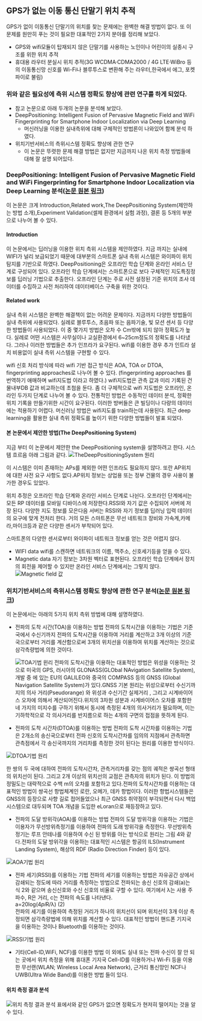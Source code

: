 ## GPS가 없는 이동 통신 단말기 위치 추적 

GPS가 없이 이동통신 단말기의 위치를 찾는 문제에는 완벽한 해결 방법이 없다.
또 이 문제를 원만히 푸는 것이 필요한 대표적인 2가지 분야를 정리해 보았다. 
   * GPS와 wifi모듈이 탑재되지 않은 단말기를 사용하는 노인이나 어린이의 실종시 구조를 위한 위치 추적
   * 휴대용 라우터 분실시 위치 추적(3G WCDMA·CDMA2000 / 4G LTE·WiBro 등의 이동통신망 신호를 Wi-Fi나 블루투스로 변환해 주는 라우터,한국에서 에그, 포켓파이로 불림)
### 위와 같은 필요성에 측위 시스템 정확도 향상에 관련 연구를 하게 되었다. 
* 참고 논문으로 아래 두개의 논문을 분석해 보았다. 
 * DeepPositioning:  Intelligent Fusion of Pervasive Magnetic Field and WiFi Fingerprinting for Smartphone Indoor Localization via Deep Learning
    * 머신러닝을 이용한 실내측위에 대해 구체적인 방법론이 나와있어 함께 분석 하였다.
  * 위치기반서비스의 측위시스템 정확도 향상에 관한 연구
    * 이 논문은 뚜렷한 문제 해결 방법은 없지만 지금까지 나온 위치 측정 방법들에 대해 잘 설명 되어있다.
 
### DeepPositioning:  Intelligent Fusion of Pervasive Magnetic Field and WiFi Fingerprinting for Smartphone Indoor Localization via Deep Learning 분석([논문 원본 링크](https://ieeexplore.ieee.org/document/8260607))

이 논문은 크게  Introduction,Related work,The DeepPositioning System(제안하는 방법 소개),Experiment Validation(셀제 환경에서 실험 과정), 결론 등 5개의 부분으로 나누어 볼 수 있다. 

#### Introduction 
이 논문에서는 딥러닝을 이용한 위치 측위 시스템을 제안하였다. 지금 까지는 실내에 WIFI가 널리 보급되었기 때문에 대부분의 스마트폰 실내 측위 시스템은 와이파이 위치탐지를 기반으로 하였다. DeepPositioning은 오프라인 학습 단계와 온라인 서비스 단계로 구성되어 있다. 오프라인 학습 단계에서는 스마트폰으로 보다 구체적인 지도특징정보를 딥러닝 기법으로 추출한다. 오프라인 단계는 주로 사전 설정된 기준 위치의 조사 데이터를 수집하고 사전 처리하여 데이터베이스 구축을 위한 것이다.

#### Related work 
실내 측위 시스템은 완벽한 해결책이 없는 어려운 문제이다. 지금까지 다양한 방법들이 실내 측위에 사용되었다. 실례로 블루투스, 초음파 또는 음파기술, 빛 모션 센서 등 다양한 방법들이 사용되었다. 이 중 몇가지 방법은 오차 수 Cm밖에 되지 않아 정확도가 높다. 실례로 어떤 시스템은 사무실이나 교실환경에서 6~25cm정도의 정확도를 나타냈다. 그러나 이러한 방법들은 추가 인프라가 요구된다. wifi를 이용한 경우 추가 인트라 설치 비용없이 실내 측위 시스템을 구현할 수 있다. 

wifi 신호 처리 방식에 따라 wifi 기반 접근 방식은 AOA, TOA or DTOA, fingerprinting approaches로 나누어 볼 수 있다. 
(fingerprinting approaches 를 번역하기 애매하며 wifi지도법 이라고 하였다.)
wifi지도법은  관측 값과 미리 기록된 건물내부DB 값과 비교하는데 초첨을 둔다.
좀 더 구체적으로 wifi 지도법은 오프라인, 온라인 두가지 단계로 나누어 볼 수 있다.
전통적인 방법은 수동적인 데이터 분석, 정확한 위치 기록을 만들기위한 시간이 요구된다.  이러한 방버들은 큰 빌딩이나 다량의 데이터에는 적용하기 어렵다. 머신러닝 방법은 wifi지도를 train하는데 사용된다. 최근 deep learning을 활용한 실내 측위 정확도를 높이기 위한 다양한 방법들이 발표 되었다. 

#### 본 논문에서 제안한 방법(The DeepPositioning System)

지금 부터 이 논문에서 제안한 the DeepPositioning system을 설명하려고 한다. 시스템 흐르음 아래 그림과 같다. 
![TheDeepPositioningSystem 원리](./deeppos.PNG) 

이 시스템은 이미 존재하는 APs를 제외한 어떤 인프라도 필요하지 않다. 또란 AP위치에 대한 사전 요구 사항도 없다.AP위치 정보는 상업용 또는 정부 건물의 경우 사용이 불가한 경우도 있었다. 

위치 추정은 오프라인 학습 단계와 온라인 서비스 단계로 나뉜다. 오프라인 단계에서는 모든 RP 데이터를 모바일 디바이스에 저장한다.RSSI와 자기 값은 수집되어 서버에 저장 된다. 다양한 지도 정보를 모은다음 서버는 RSSI와 자기 정보를 딥러닝 입력 데이터의 요구에 맞게 전처리 한다. 거의 모든 스마트폰은 무선 네트워크 장비와 가속계,카메라,마이크등과 같은 다양한 센서가 부착되어 있다. 

스마트폰의 다양한 센서로부터 와이파이 네트워크 정보를 얻는 것은 어렵지 않다. 

* WIFI data
wifi를 스캔하면 네트워크의 이름, 맥주소, 신호세기등을 얻을 수 있다. 
* Magnetic data
자기 정보는 3차원 벡터로 표현된다. 오프라인 학습 단계에서 장치의 회전을 제어할 수 있지만 온라인 서비스 단계에서는 그렇지 않다. 
![Magnetic field 값](./magneticdata.PNG) 



### 위치기반서비스의 측위시스템 정확도 향상에 관한 연구 분석([논문 원본 링크](http://www.dbpia.co.kr/journal/articleDetail?nodeId=NODE02500799))

이 논문에서는 아래의 5가지 위치 측위 방법에 대해 설명하였다.
* 전파의 도착 시간(TOA)을 이용하는 방법
  전파의 도착시간을 이용하는 기법은 기준국에서 수신기까지 전파의 도착시간을 이용하여 거리를 계산하고 3개 이상의 기준국으로부터 거리를 계산함으로써 3개의 위치선을 이용하여 위치를 계산하는 것으로 삼각측량법에 의한 것이다.
  
  ![TOA기법 윈리](./TOA.PNG)
전파의 도착시간을 이용하는 대표적인 방법은 위성을 이용하는 것으로 미국의 GPS, 러시아의 GLONASS(GLObal NAvigation Satellite System), 개발 중    에 있는 EU의 GALILEO와 중국의 COMPASS 등의 GNSS (Global Navigation Satellite System)가 있다.GNSS 기본 원리는 위성으로부터 수신기까지의 의사  거리(Pseudorange) 와 위성과 수신기간 실제거리 , 그리고 시계바이어스 오차에 의해서 계산되어진다.위치의 3차원 성분과 시계바이어스 오차를 포함한 네 가지의 미지수를 구하기 위해서 동시에 측정된 4개의 의사거리가 필요하며, 이는 기하학적으로 각 의사거리를 반지름으로 하는 4개의 구면의 접점을 뜻하게 된다.

  
* 전파의 도착 시간차(DTOA)를 이용하는 방법
전파의 도착 시간차를 이용하는 기법은 2개소의 송신국으로부터 전파 신호의 도착시간차를 임의의 지점에서 관측하면 관측점에서 각 송신국까지의 거리차를 측정한 것이 된다는 원리를 이용한 방식이다.

![DTOA기법 원리](./DTOA.PNG)

한 쌍의 두 국에 대하여 전파의 도착시간차, 관측거리차를 갖는 점의 궤적은 쌍곡선 형태의 위치선이 된다. 그리고 2개 이상의 위치선의 교점은 관측자의 위치가 된다. 이 방법의 정밀도는 대략적으로 수백 m의 오차를 포함하고 있다.전파의 도착시간차를 이용하는 대표적인 방법이 쌍곡선 항법체계인 로란, 오메가, 데카 항법이다. 이러한 항법시스템들은 GNSS의 등장으로 사향 길로 접어들었으나 최근 GNSS 취약점이 부각되면서 다시 백업시스템으로 대두되며 TOA 개념을 도입한 eLoran으로 재등장하고 있다.



* 전파의 도달 방위각(AOA)를 이용하는 방법
전파의 도달 방위각을 이용하는 기법은 이용자가 무선방위측정기를 이용하여 전파의 도래 방위각을 측정한다. 무선방위측정기는 루프 안테나를 이용하여 수신
된 방위를 아는 방식으로 원리는 그림 4와 같다.전파의 도달 방위각을 이용하는 대표적인 시스템은 항공의 ILS(Instrument Landing System), 해상의 RDF 
(Radio Direction Finder) 등이 있다.

![AOA기법 원리](./AOA.PNG)

* 전파 세기(RSSI)를 이용하는 기법
  전파의 세기를 이용하는 방법은 자유공간 상에서 감쇄되는 정도에 따라 거리를 측정하는 방법으로 전파되는 송신 신호의 감쇄(a)는 식 2와 같으며 송신신호와 수신 신호의 비율로 구할 수 있다. 여기에서 λ는 사용 주파수, R은 거리, c는 전파의 속도를 나타낸다.\
  a=20log(4*pi*R/λ)   (2)\
  전파의 세기를 이용하여 측정된 거리가 하나의 위치선이 되며 위치선이 3개 이상 측정되면 삼각측량법에 의해 위치를 계산할 수 있다. 대표적인 방법이 핸드폰 기지국을 이용하는 것이나 Bluetooth를 이용하는 것이다. 
  
![RSSI기법 원리](./RSSI.PNG)
  
  * 기타(Cell-ID,WiFi, NCF)를 이용한 방법
이 외에도 실내 또는 전파 수신이 잘 안 되는 곳에서 위치 측정을 위해 휴대폰 기지국 Cell-ID를 이용하거나 Wi-Fi 등을 이용한 무선랜(WLAN; Wireless Local Area Network), 근거리 통신망인 NCF나 UWB(Ultra Wide Band)를 이용한 방법 들이 있다.
#### 위치 측정 결과 분석
![위치 측정 결과 분석](./table1.PNG)
표에서와 같인 GPS가 없으면 정확도가 현저히 떨어지는 것을 알 수 있다. 








